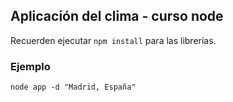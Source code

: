 ## Aplicación del clima - curso node

Recuerden ejecutar ```npm install``` para las librerías.

### Ejemplo

```
node app -d "Madrid, España"